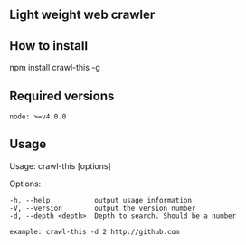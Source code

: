## Light weight web crawler

## How to install

npm install crawl-this -g

## Required versions
    node: >=v4.0.0

## Usage
 Usage: crawl-this [options] <url>

  Options:

    -h, --help           output usage information
    -V, --version        output the version number
    -d, --depth <depth>  Depth to search. Should be a number
    
    example: crawl-this -d 2 http://github.com
